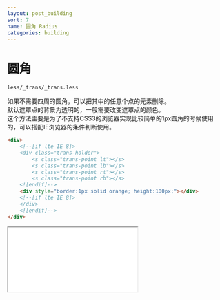 ```yaml
---
layout: post_building
sort: 7
name: 圆角 Radius
categories: building
---
```


# 圆角
`less/_trans/_trans.less`

如果不需要四周的圆角，可以把其中的任意个点的元素删除。  
默认遮罩点的背景为透明的，一般需要改变遮罩点的颜色。  
这个方法主要是为了不支持CSS3的浏览器实现比较简单的1px圆角的时候使用的，可以搭配IE浏览器的条件判断使用。  

```html
<div>
    <!--[if lte IE 8]>
    <div class="trans-holder">
        <s class="trans-point lt"></s>
        <s class="trans-point lb"></s>
        <s class="trans-point rt"></s>
        <s class="trans-point rb"></s>
    <![endif]-->
    <div style="border:1px solid orange; height:100px;"></div>
    <!--[if lte IE 8]>
    </div>
    <![endif]-->
</div>
```

<iframe class="markdown_example" src="/example/building/radius/radius.html"></iframe>